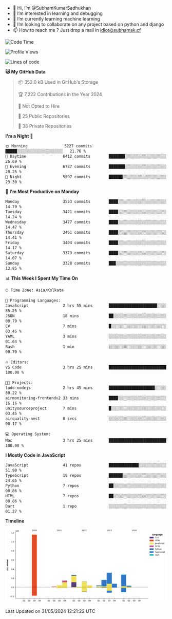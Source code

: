 - 👋 Hi, I’m @SubhamKumarSadhukhan
- 👀 I’m interested in learning and debugging
- 🌱 I’m currently learning machine learning
- 💞️ I’m looking to collaborate on any project based on python and django
- 📫 How to reach me ?
      Just drop a mail in idiot@subhamsk.cf

<!---
SubhamKumarSadhukhan/SubhamKumarSadhukhan is a ✨ special ✨ repository because its `README.md` (this file) appears on your GitHub profile.
You can click the Preview link to take a look at your changes.
--->


<!--START_SECTION:waka-->
![Code Time](http://img.shields.io/badge/Code%20Time-2%2C211%20hrs%206%20mins-blue)

![Profile Views](http://img.shields.io/badge/Profile%20Views-0-blue)

![Lines of code](https://img.shields.io/badge/From%20Hello%20World%20I%27ve%20Written-2.7%20million%20lines%20of%20code-blue)

**🐱 My GitHub Data** 

> 📦 352.0 kB Used in GitHub's Storage 
 > 
> 🏆 7,222 Contributions in the Year 2024
 > 
> 🚫 Not Opted to Hire
 > 
> 📜 25 Public Repositories 
 > 
> 🔑 38 Private Repositories 
 > 
**I'm a Night 🦉** 

```text
🌞 Morning                5227 commits        █████░░░░░░░░░░░░░░░░░░░░   21.76 % 
🌆 Daytime                6412 commits        ███████░░░░░░░░░░░░░░░░░░   26.69 % 
🌃 Evening                6787 commits        ███████░░░░░░░░░░░░░░░░░░   28.25 % 
🌙 Night                  5597 commits        ██████░░░░░░░░░░░░░░░░░░░   23.30 % 
```
📅 **I'm Most Productive on Monday** 

```text
Monday                   3553 commits        ████░░░░░░░░░░░░░░░░░░░░░   14.79 % 
Tuesday                  3421 commits        ████░░░░░░░░░░░░░░░░░░░░░   14.24 % 
Wednesday                3477 commits        ████░░░░░░░░░░░░░░░░░░░░░   14.47 % 
Thursday                 3461 commits        ████░░░░░░░░░░░░░░░░░░░░░   14.41 % 
Friday                   3404 commits        ████░░░░░░░░░░░░░░░░░░░░░   14.17 % 
Saturday                 3379 commits        ████░░░░░░░░░░░░░░░░░░░░░   14.07 % 
Sunday                   3328 commits        ███░░░░░░░░░░░░░░░░░░░░░░   13.85 % 
```


📊 **This Week I Spent My Time On** 

```text
🕑︎ Time Zone: Asia/Kolkata

💬 Programming Languages: 
JavaScript               2 hrs 55 mins       █████████████████████░░░░   85.25 % 
JSON                     18 mins             ██░░░░░░░░░░░░░░░░░░░░░░░   08.79 % 
C#                       7 mins              █░░░░░░░░░░░░░░░░░░░░░░░░   03.45 % 
YAML                     3 mins              ░░░░░░░░░░░░░░░░░░░░░░░░░   01.64 % 
Bash                     1 min               ░░░░░░░░░░░░░░░░░░░░░░░░░   00.70 % 

🔥 Editors: 
VS Code                  3 hrs 25 mins       █████████████████████████   100.00 % 

🐱‍💻 Projects: 
ludo-nodejs              2 hrs 45 mins       ████████████████████░░░░░   80.22 % 
airmonitoring-frontendv2 33 mins             ████░░░░░░░░░░░░░░░░░░░░░   16.16 % 
unitysourceproject       7 mins              █░░░░░░░░░░░░░░░░░░░░░░░░   03.45 % 
airquality-nest          0 secs              ░░░░░░░░░░░░░░░░░░░░░░░░░   00.17 % 

💻 Operating System: 
Mac                      3 hrs 25 mins       █████████████████████████   100.00 % 
```

**I Mostly Code in JavaScript** 

```text
JavaScript               41 repos            █████████████░░░░░░░░░░░░   51.90 % 
TypeScript               19 repos            ██████░░░░░░░░░░░░░░░░░░░   24.05 % 
Python                   7 repos             ██░░░░░░░░░░░░░░░░░░░░░░░   08.86 % 
HTML                     7 repos             ██░░░░░░░░░░░░░░░░░░░░░░░   08.86 % 
Dart                     1 repo              ░░░░░░░░░░░░░░░░░░░░░░░░░   01.27 % 
```



**Timeline**

![Lines of Code chart](https://raw.githubusercontent.com/SubhamKumarSadhukhan/SubhamKumarSadhukhan/main/assets/bar_graph.png)


 Last Updated on 31/05/2024 12:21:22 UTC
<!--END_SECTION:waka-->
